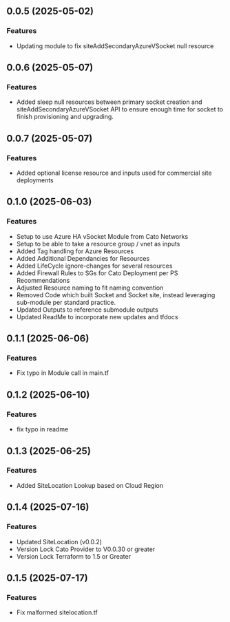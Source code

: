 ## 0.0.5 (2025-05-02)

### Features
- Updating module to fix siteAddSecondaryAzureVSocket null resource

## 0.0.6 (2025-05-07)

### Features
- Added sleep null resources between primary socket creation and siteAddSecondaryAzureVSocket API to ensure enough time for socket to finish provisioning and upgrading.

## 0.0.7 (2025-05-07)

### Features
- Added optional license resource and inputs used for commercial site deployments

## 0.1.0 (2025-06-03)

### Features
- Setup to use Azure HA vSocket Module from Cato Networks 
- Setup to be able to take a resource group / vnet as inputs 
- Added Tag handling for Azure Resources 
- Added Additional Dependancies for Resources 
- Added LifeCycle ignore-changes for several resources 
- Added Firewall Rules to SGs for Cato Deployment per PS Recommendations 
- Adjusted Resource naming to fit naming convention 
- Removed Code which built Socket and Socket site, instead leveraging sub-module per standard practice. 
- Updated Outputs to reference submodule outputs 
- Updated ReadMe to incorporate new updates and tfdocs 

## 0.1.1 (2025-06-06)

### Features 
- Fix typo in Module call in main.tf

## 0.1.2 (2025-06-10)

### Features
- fix typo in readme

## 0.1.3 (2025-06-25)

### Features
- Added SiteLocation Lookup based on Cloud Region

## 0.1.4 (2025-07-16)

### Features 
 - Updated SiteLocation (v0.0.2)
 - Version Lock Cato Provider to V0.0.30 or greater
 - Version Lock Terraform to 1.5 or Greater

## 0.1.5 (2025-07-17)

### Features 
- Fix malformed sitelocation.tf
